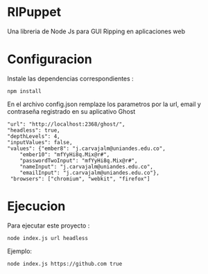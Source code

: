 # RIPuppet
Una libreria de Node Js para GUI Ripping en aplicaciones web

# Configuracion

Instale las dependencias correspondientes :

```
npm install

```

En el archivo config.json remplaze los parametros por la url, email y contraseña registrado en su aplicativo Ghost

    "url": "http://localhost:2368/ghost/",
    "headless": true,
    "depthLevels": 4,
    "inputValues": false,
    "values": {"ember8": "j.carvajalm@uniandes.edu.co",
        "ember10": "mfYyHi8q.Mix@r#",
        "passwordTwoInput": "mfYyHi8q.Mix@r#",
        "nameInput": "j.carvajalm@uniandes.edu.co",
        "emailInput": "j.carvajalm@uniandes.edu.co"},
     "browsers": ["chromium", "webkit", "firefox"]


# Ejecucion
Para ejecutar este proyecto :

```
node index.js url headless

```

Ejemplo:

```
node index.js https://github.com true

```
